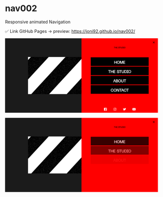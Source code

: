 # nav002
Responsive animated Navigation

✅ Link GitHub Pages -> preview: https://joni92.github.io/nav002/


![preview.png](https://github.com/Joni92/nav002/blob/main/preview01.png)

![preview.png](https://github.com/Joni92/nav002/blob/main/preview02.png)
